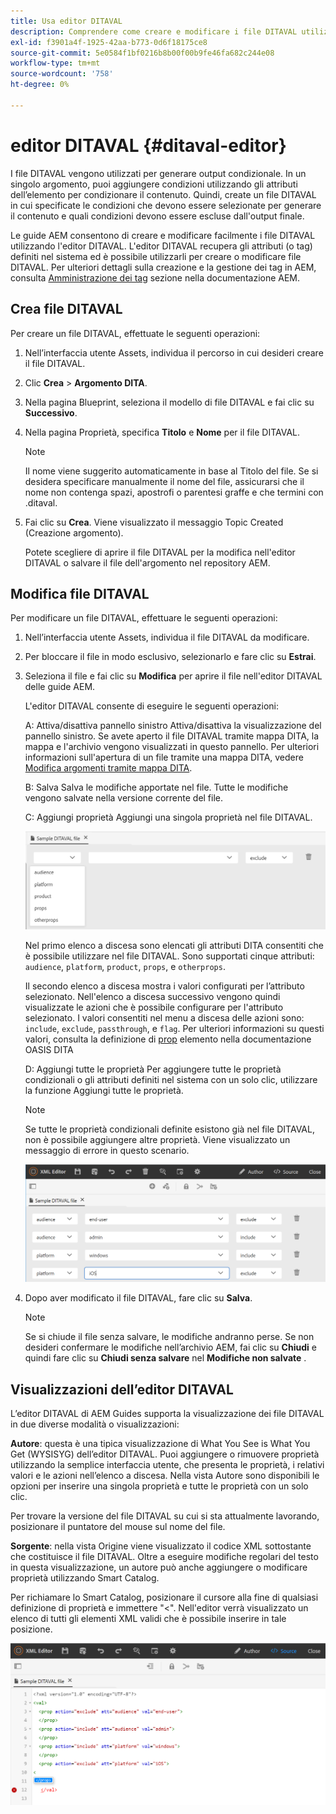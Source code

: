 ```yaml
---
title: Usa editor DITAVAL
description: Comprendere come creare e modificare i file DITAVAL utilizzando l'editor DIVATAL in Guide AEM. Scopri in che modo l’editor DITAVAL supporta i file DITAVAL nelle visualizzazioni di authoring e sorgente.
exl-id: f3901a4f-1925-42aa-b773-0d6f18175ce8
source-git-commit: 5e0584f1bf0216b8b00f00b9fe46fa682c244e08
workflow-type: tm+mt
source-wordcount: '758'
ht-degree: 0%

---
```


# editor DITAVAL {#ditaval-editor}

I file DITAVAL vengono utilizzati per generare output condizionale. In un singolo argomento, puoi aggiungere condizioni utilizzando gli attributi dell’elemento per condizionare il contenuto. Quindi, create un file DITAVAL in cui specificate le condizioni che devono essere selezionate per generare il contenuto e quali condizioni devono essere escluse dall&#39;output finale.

Le guide AEM consentono di creare e modificare facilmente i file DITAVAL utilizzando l&#39;editor DITAVAL. L&#39;editor DITAVAL recupera gli attributi \(o tag\) definiti nel sistema ed è possibile utilizzarli per creare o modificare file DITAVAL. Per ulteriori dettagli sulla creazione e la gestione dei tag in AEM, consulta [Amministrazione dei tag](https://experienceleague.adobe.com/docs/experience-manager-cloud-service/sites/authoring/features/tags.html?lang=en) sezione nella documentazione AEM.

## Crea file DITAVAL

Per creare un file DITAVAL, effettuate le seguenti operazioni:

1. Nell’interfaccia utente Assets, individua il percorso in cui desideri creare il file DITAVAL.

1. Clic **Crea** \> **Argomento DITA**.

1. Nella pagina Blueprint, seleziona il modello di file DITAVAL e fai clic su **Successivo**.

1. Nella pagina Proprietà, specifica **Titolo** e **Nome** per il file DITAVAL.

   >[!NOTE]
   >
   > Il nome viene suggerito automaticamente in base al Titolo del file. Se si desidera specificare manualmente il nome del file, assicurarsi che il nome non contenga spazi, apostrofi o parentesi graffe e che termini con .ditaval.

1. Fai clic su **Crea**. Viene visualizzato il messaggio Topic Created (Creazione argomento).

   Potete scegliere di aprire il file DITAVAL per la modifica nell&#39;editor DITAVAL o salvare il file dell&#39;argomento nel repository AEM.


## Modifica file DITAVAL

Per modificare un file DITAVAL, effettuare le seguenti operazioni:

1. Nell’interfaccia utente Assets, individua il file DITAVAL da modificare.

1. Per bloccare il file in modo esclusivo, selezionarlo e fare clic su **Estrai**.

1. Seleziona il file e fai clic su **Modifica** per aprire il file nell&#39;editor DITAVAL delle guide AEM.

   L&#39;editor DITAVAL consente di eseguire le seguenti operazioni:

   A: Attiva/disattiva pannello sinistro Attiva/disattiva la visualizzazione del pannello sinistro. Se avete aperto il file DITAVAL tramite mappa DITA, la mappa e l&#39;archivio vengono visualizzati in questo pannello. Per ulteriori informazioni sull&#39;apertura di un file tramite una mappa DITA, vedere [Modifica argomenti tramite mappa DITA](map-editor-advanced-map-editor.md#id17ACJ0F0FHS).

   B: Salva Salva le modifiche apportate nel file. Tutte le modifiche vengono salvate nella versione corrente del file.

   C: Aggiungi proprietà Aggiungi una singola proprietà nel file DITAVAL.

   ![](images/ditaval-editor-props.png)

   Nel primo elenco a discesa sono elencati gli attributi DITA consentiti che è possibile utilizzare nel file DITAVAL. Sono supportati cinque attributi: `audience`, `platform`, `product`, `props`, e `otherprops`.

   Il secondo elenco a discesa mostra i valori configurati per l’attributo selezionato. Nell&#39;elenco a discesa successivo vengono quindi visualizzate le azioni che è possibile configurare per l&#39;attributo selezionato. I valori consentiti nel menu a discesa delle azioni sono: `include`, `exclude`, `passthrough`, e `flag`. Per ulteriori informazioni su questi valori, consulta la definizione di [prop](http://docs.oasis-open.org/dita/dita/v1.3/errata01/os/complete/part3-all-inclusive/langRef/ditaval/ditaval-prop.html#ditaval-prop) elemento nella documentazione OASIS DITA

   D: Aggiungi tutte le proprietà Per aggiungere tutte le proprietà condizionali o gli attributi definiti nel sistema con un solo clic, utilizzare la funzione Aggiungi tutte le proprietà.

   >[!NOTE]
   >
   > Se tutte le proprietà condizionali definite esistono già nel file DITAVAL, non è possibile aggiungere altre proprietà. Viene visualizzato un messaggio di errore in questo scenario.

   ![](images/ditaval-all-props.png)

1. Dopo aver modificato il file DITAVAL, fare clic su **Salva**.

   >[!NOTE]
   >
   > Se si chiude il file senza salvare, le modifiche andranno perse. Se non desideri confermare le modifiche nell’archivio AEM, fai clic su **Chiudi** e quindi fare clic su **Chiudi senza salvare** nel **Modifiche non salvate** .


## Visualizzazioni dell’editor DITAVAL

L’editor DITAVAL di AEM Guides supporta la visualizzazione dei file DITAVAL in due diverse modalità o visualizzazioni:

**Autore**: questa è una tipica visualizzazione di What You See is What You Get \(WYSISYG\) dell’editor DITAVAL. Puoi aggiungere o rimuovere proprietà utilizzando la semplice interfaccia utente, che presenta le proprietà, i relativi valori e le azioni nell’elenco a discesa. Nella vista Autore sono disponibili le opzioni per inserire una singola proprietà e tutte le proprietà con un solo clic.

Per trovare la versione del file DITAVAL su cui si sta attualmente lavorando, posizionare il puntatore del mouse sul nome del file.

**Sorgente**: nella vista Origine viene visualizzato il codice XML sottostante che costituisce il file DITAVAL. Oltre a eseguire modifiche regolari del testo in questa visualizzazione, un autore può anche aggiungere o modificare proprietà utilizzando Smart Catalog.

Per richiamare lo Smart Catalog, posizionare il cursore alla fine di qualsiasi definizione di proprietà e immettere &quot;&lt;&quot;. Nell&#39;editor verrà visualizzato un elenco di tutti gli elementi XML validi che è possibile inserire in tale posizione.

![](images/ditaval-source-view.png)
